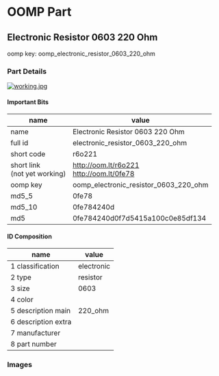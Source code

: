 # OOMP Part  
## Electronic Resistor 0603 220 Ohm  
  
oomp key: oomp_electronic_resistor_0603_220_ohm  
  
### Part Details  
  
[![working.jpg](working_600.jpg)](working.jpg)  
  
#### Important Bits  
| name | value | 
| --- | --- | 
| name | Electronic Resistor 0603 220 Ohm | 
| full id | electronic_resistor_0603_220_ohm | 
| short code | r6o221 | 
| short link<br>(not yet working) | http://oom.lt/r6o221<br>http://oom.lt/0fe78 | 
| oomp key | oomp_electronic_resistor_0603_220_ohm | 
| md5_5 | 0fe78 | 
| md5_10 | 0fe784240d | 
| md5 | 0fe784240d0f7d5415a100c0e85df134 | 
#### ID Composition  
| name | value | 
| --- | --- | 
| 1 classification | electronic | 
| 2 type | resistor | 
| 3 size | 0603 | 
| 4 color |  | 
| 5 description main | 220_ohm | 
| 6 description extra |  | 
| 7 manufacturer |  | 
| 8 part number |  | 
### Images  
